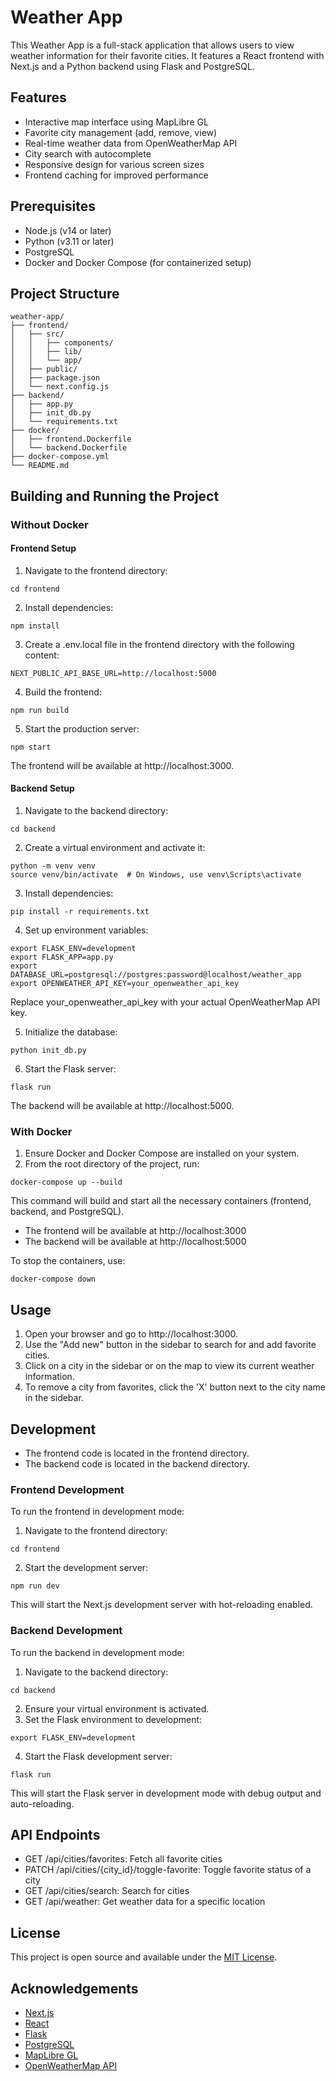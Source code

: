 # Weather App

This Weather App is a full-stack application that allows users to view weather information for their favorite cities. It features a React frontend with Next.js and a Python backend using Flask and PostgreSQL.

## Features

- Interactive map interface using MapLibre GL
- Favorite city management (add, remove, view)
- Real-time weather data from OpenWeatherMap API
- City search with autocomplete
- Responsive design for various screen sizes
- Frontend caching for improved performance

## Prerequisites

- Node.js (v14 or later)
- Python (v3.11 or later)
- PostgreSQL
- Docker and Docker Compose (for containerized setup)

## Project Structure

```
weather-app/
├── frontend/
│   ├── src/
│   │   ├── components/
│   │   ├── lib/
│   │   └── app/
│   ├── public/
│   ├── package.json
│   └── next.config.js
├── backend/
│   ├── app.py
│   ├── init_db.py
│   └── requirements.txt
├── docker/
│   ├── frontend.Dockerfile
│   └── backend.Dockerfile
├── docker-compose.yml
└── README.md
```

## Building and Running the Project

### Without Docker

#### Frontend Setup

1. Navigate to the frontend directory:

```
cd frontend
```

2. Install dependencies:

```
npm install
```

3. Create a .env.local file in the frontend directory with the following content:

```
NEXT_PUBLIC_API_BASE_URL=http://localhost:5000
```

4. Build the frontend:

```
npm run build
```

5. Start the production server:

```
npm start
```

The frontend will be available at http://localhost:3000.

#### Backend Setup

1. Navigate to the backend directory:

```
cd backend
```

2. Create a virtual environment and activate it:

```
python -m venv venv
source venv/bin/activate  # On Windows, use venv\Scripts\activate
```

3. Install dependencies:

```
pip install -r requirements.txt
```

4. Set up environment variables:

```
export FLASK_ENV=development
export FLASK_APP=app.py
export DATABASE_URL=postgresql://postgres:password@localhost/weather_app
export OPENWEATHER_API_KEY=your_openweather_api_key
```

Replace your_openweather_api_key with your actual OpenWeatherMap API key.

5. Initialize the database:

```
python init_db.py
```

6. Start the Flask server:

```
flask run
```

The backend will be available at http://localhost:5000.

### With Docker

1. Ensure Docker and Docker Compose are installed on your system.
2. From the root directory of the project, run:

```
docker-compose up --build
```

This command will build and start all the necessary containers (frontend, backend, and PostgreSQL).

- The frontend will be available at http://localhost:3000
- The backend will be available at http://localhost:5000

To stop the containers, use:

```
docker-compose down
```

## Usage

1. Open your browser and go to http://localhost:3000.
2. Use the "Add new" button in the sidebar to search for and add favorite cities.
3. Click on a city in the sidebar or on the map to view its current weather information.
4. To remove a city from favorites, click the 'X' button next to the city name in the sidebar.

## Development

- The frontend code is located in the frontend directory.
- The backend code is located in the backend directory.

### Frontend Development

To run the frontend in development mode:

1. Navigate to the frontend directory:

```
cd frontend
```

2. Start the development server:

```
npm run dev
```

This will start the Next.js development server with hot-reloading enabled.

### Backend Development

To run the backend in development mode:

1. Navigate to the backend directory:

```
cd backend
```

2. Ensure your virtual environment is activated.
3. Set the Flask environment to development:

```
export FLASK_ENV=development
```

4. Start the Flask development server:

```
flask run
```

This will start the Flask server in development mode with debug output and auto-reloading.

## API Endpoints

- GET /api/cities/favorites: Fetch all favorite cities
- PATCH /api/cities/{city_id}/toggle-favorite: Toggle favorite status of a city
- GET /api/cities/search: Search for cities
- GET /api/weather: Get weather data for a specific location

## License

This project is open source and available under the [MIT License](LICENSE).

## Acknowledgements

- [Next.js](https://nextjs.org/)
- [React](https://reactjs.org/)
- [Flask](https://flask.palletsprojects.com/)
- [PostgreSQL](https://www.postgresql.org/)
- [MapLibre GL](https://maplibre.org/)
- [OpenWeatherMap API](https://openweathermap.org/api)
